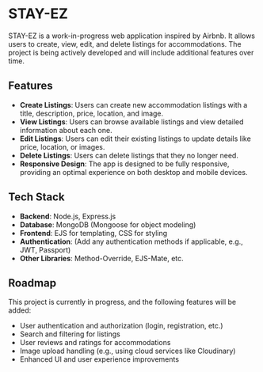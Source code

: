 # STAY-EZ

STAY-EZ is a work-in-progress web application inspired by Airbnb. It allows users to create, view, edit, and delete listings for accommodations. The project is being actively developed and will include additional features over time. 

## Features

- **Create Listings**: Users can create new accommodation listings with a title, description, price, location, and image.
- **View Listings**: Users can browse available listings and view detailed information about each one.
- **Edit Listings**: Users can edit their existing listings to update details like price, location, or images.
- **Delete Listings**: Users can delete listings that they no longer need.
- **Responsive Design**: The app is designed to be fully responsive, providing an optimal experience on both desktop and mobile devices.

## Tech Stack

- **Backend**: Node.js, Express.js
- **Database**: MongoDB (Mongoose for object modeling)
- **Frontend**: EJS for templating, CSS for styling
- **Authentication**: (Add any authentication methods if applicable, e.g., JWT, Passport)
- **Other Libraries**: Method-Override, EJS-Mate, etc.

## Roadmap

This project is currently in progress, and the following features will be added:

- User authentication and authorization (login, registration, etc.)
- Search and filtering for listings
- User reviews and ratings for accommodations
- Image upload handling (e.g., using cloud services like Cloudinary)
- Enhanced UI and user experience improvements


